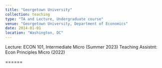 ```yaml
---
title: "Georgetown University"
collection: teaching
type: "TA and Lecture, Undergraduate course"
venue: "Georgetown University, Department of Economics"
date: 2014-01-01
location: "Washington, DC"
---
```


Lecture: ECON 101, Intermediate Micro (Summer 2023)
Teaching Assistnt: Econ Principles Micro (2022)

======


